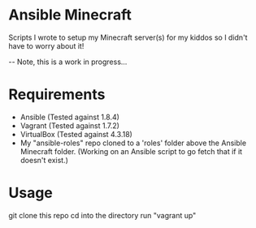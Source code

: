 Ansible Minecraft
=================

Scripts I wrote to setup my Minecraft server(s) for my kiddos so I didn't have to worry about it!

-- Note, this is a work in progress...

Requirements
============

- Ansible (Tested against 1.8.4)
- Vagrant (Tested against 1.7.2)
- VirtualBox (Tested against 4.3.18)
- My "ansible-roles" repo cloned to a 'roles' folder above the Ansible Minecraft folder.  (Working on an Ansible script to go fetch that if it doesn't exist.)

Usage
=====

git clone this repo
cd into the directory
run "vagrant up"


